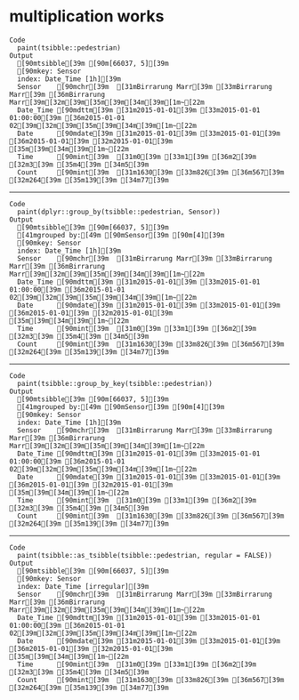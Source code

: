 # multiplication works

    Code
      paint(tsibble::pedestrian)
    Output
      [90mtsibble[39m [90m[66037, 5][39m
      [90mkey: Sensor
      index: Date_Time [1h][39m
      Sensor    [90mchr[39m  [31mBirrarung Marr[39m [33mBirrarung Marr[39m [36mBirrarung Marr[39m[32m[39m[35m[39m[34m[39m[1m~[22m
      Date_Time [90mdttm[39m [31m2015-01-01[39m [33m2015-01-01 01:00:00[39m [36m2015-01-01 02[39m[32m[39m[35m[39m[34m[39m[1m~[22m
      Date      [90mdate[39m [31m2015-01-01[39m [33m2015-01-01[39m [36m2015-01-01[39m [32m2015-01-01[39m [35m[39m[34m[39m[1m~[22m
      Time      [90mint[39m  [31m0[39m [33m1[39m [36m2[39m [32m3[39m [35m4[39m [34m5[39m
      Count     [90mint[39m  [31m1630[39m [33m826[39m [36m567[39m [32m264[39m [35m139[39m [34m77[39m

---

    Code
      paint(dplyr::group_by(tsibble::pedestrian, Sensor))
    Output
      [90mtsibble[39m [90m[66037, 5][39m
      [41mgrouped by:[49m [90mSensor[39m [90m[4][39m
      [90mkey: Sensor
      index: Date_Time [1h][39m
      Sensor    [90mchr[39m  [31mBirrarung Marr[39m [33mBirrarung Marr[39m [36mBirrarung Marr[39m[32m[39m[35m[39m[34m[39m[1m~[22m
      Date_Time [90mdttm[39m [31m2015-01-01[39m [33m2015-01-01 01:00:00[39m [36m2015-01-01 02[39m[32m[39m[35m[39m[34m[39m[1m~[22m
      Date      [90mdate[39m [31m2015-01-01[39m [33m2015-01-01[39m [36m2015-01-01[39m [32m2015-01-01[39m [35m[39m[34m[39m[1m~[22m
      Time      [90mint[39m  [31m0[39m [33m1[39m [36m2[39m [32m3[39m [35m4[39m [34m5[39m
      Count     [90mint[39m  [31m1630[39m [33m826[39m [36m567[39m [32m264[39m [35m139[39m [34m77[39m

---

    Code
      paint(tsibble::group_by_key(tsibble::pedestrian))
    Output
      [90mtsibble[39m [90m[66037, 5][39m
      [41mgrouped by:[49m [90mSensor[39m [90m[4][39m
      [90mkey: Sensor
      index: Date_Time [1h][39m
      Sensor    [90mchr[39m  [31mBirrarung Marr[39m [33mBirrarung Marr[39m [36mBirrarung Marr[39m[32m[39m[35m[39m[34m[39m[1m~[22m
      Date_Time [90mdttm[39m [31m2015-01-01[39m [33m2015-01-01 01:00:00[39m [36m2015-01-01 02[39m[32m[39m[35m[39m[34m[39m[1m~[22m
      Date      [90mdate[39m [31m2015-01-01[39m [33m2015-01-01[39m [36m2015-01-01[39m [32m2015-01-01[39m [35m[39m[34m[39m[1m~[22m
      Time      [90mint[39m  [31m0[39m [33m1[39m [36m2[39m [32m3[39m [35m4[39m [34m5[39m
      Count     [90mint[39m  [31m1630[39m [33m826[39m [36m567[39m [32m264[39m [35m139[39m [34m77[39m

---

    Code
      paint(tsibble::as_tsibble(tsibble::pedestrian, regular = FALSE))
    Output
      [90mtsibble[39m [90m[66037, 5][39m
      [90mkey: Sensor
      index: Date_Time [irregular][39m
      Sensor    [90mchr[39m  [31mBirrarung Marr[39m [33mBirrarung Marr[39m [36mBirrarung Marr[39m[32m[39m[35m[39m[34m[39m[1m~[22m
      Date_Time [90mdttm[39m [31m2015-01-01[39m [33m2015-01-01 01:00:00[39m [36m2015-01-01 02[39m[32m[39m[35m[39m[34m[39m[1m~[22m
      Date      [90mdate[39m [31m2015-01-01[39m [33m2015-01-01[39m [36m2015-01-01[39m [32m2015-01-01[39m [35m[39m[34m[39m[1m~[22m
      Time      [90mint[39m  [31m0[39m [33m1[39m [36m2[39m [32m3[39m [35m4[39m [34m5[39m
      Count     [90mint[39m  [31m1630[39m [33m826[39m [36m567[39m [32m264[39m [35m139[39m [34m77[39m

